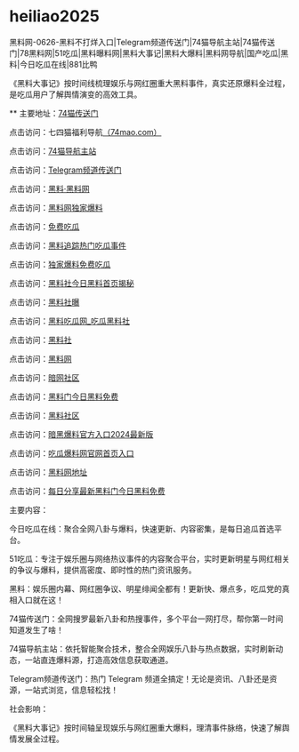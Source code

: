 # heiliao2025
黑料网-0626-黑料不打烊入口|Telegram频道传送门|74猫导航主站|74猫传送门|78黑料网|51吃瓜|黑料曝料网|黑料大事记|黑料大爆料|黑料网导航|国产吃瓜|黑料|今日吃瓜在线|881比鸭

《黑料大事记》按时间线梳理娱乐与网红圈重大黑料事件，真实还原爆料全过程，是吃瓜用户了解舆情演变的高效工具。

** 主要地址：<a href="https://74mao.com/">74猫传送门</a>

点击访问：七四猫福利导航<a href="https://74mao.com/">（74mao.com）</a>

点击访问：<a href="https://74mao.com/">74猫导航主站</a>

点击访问：<a href="https://74mao.com/">Telegram频道传送门</a>

点击访问：<a href="https://heiliaolvzlu3.pages.dev">黑料·黑料网</a>

点击访问：<a href="https://heiliaoyvnrda.pages.dev">黑料网独家爆料</a>

点击访问：<a href="https://heiliaoxey7ic.pages.dev">免费吃瓜</a>

点击访问：<a href="https://heiliaoal51na.pages.dev">黑料追踪热门吃瓜事件</a>

点击访问：<a href="https://heiliaoavkush.pages.dev">独家爆料免费吃瓜</a>

点击访问：<a href="https://hl434.pages.dev/">黑料社今日黑料首页揭秘</a>

点击访问：<a href="https://hl436.pages.dev/">黑料社曝</a>

点击访问：<a href="https://hl404.pages.dev/">黑料吃瓜网_吃瓜黑料社</a>

点击访问：<a href="https://hl375.pages.dev/">黑料社</a>

点击访问：<a href="https://hl384.pages.dev/">黑料网</a>

点击访问：<a href="https://aw2-01.pages.dev/">暗网社区</a>

点击访问：<a href="https://hl412.pages.dev/">黑料门今日黑料免费</a>

点击访问：<a href="https://hl374.pages.dev/">黑料社区</a>

点击访问：<a href="https://hl408.pages.dev/">暗黑爆料官方入口2024最新版</a>

点击访问：<a href="https://hl410.pages.dev/">吃瓜爆料网官网首页入口</a>

点击访问：<a href="https://hl398.pages.dev/">黑料网地址</a>

点击访问：<a href="https://hl432.pages.dev/">每日分享最新黑料门今日黑料免费</a>


主要内容：

今日吃瓜在线：聚合全网八卦与爆料，快速更新、内容密集，是每日追瓜首选平台。

51吃瓜：专注于娱乐圈与网络热议事件的内容聚合平台，实时更新明星与网红相关的争议与爆料，提供高密度、即时性的热门资讯服务。

黑料：娱乐圈内幕、网红圈争议、明星绯闻全都有！更新快、爆点多，吃瓜党的真相入口就在这！

74猫传送门：全网搜罗最新八卦和热搜事件，多个平台一网打尽，帮你第一时间知道发生了啥！

74猫导航主站：依托智能聚合技术，整合全网娱乐八卦与热点数据，实时刷新动态，一站直连爆料源，打造高效信息获取通道。

Telegram频道传送门：热门 Telegram 频道全搞定！无论是资讯、八卦还是资源，一站式浏览，信息轻松找！

社会影响：

《黑料大事记》按时间轴呈现娱乐与网红圈重大爆料，理清事件脉络，快速了解舆情发展全过程。

<span style="display:none;">[Canonical link](https://github.com/met20250626/met1 ）</span>
